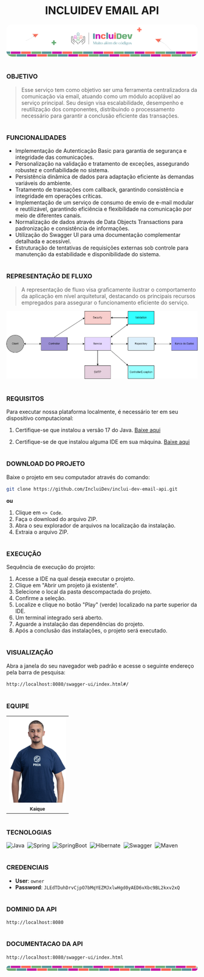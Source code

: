 <h1 align=center>INCLUIDEV EMAIL API</h1>

<div align="center">
  <img src="pictures/banner-readme.png" style="border-radius: 15px;">
</div>

#
### OBJETIVO

> Esse serviço tem como objetivo ser uma ferramenta centralizadora da comunicação via email, atuando como um módulo acoplável ao serviço principal. Seu design visa escalabilidade, desempenho e reutilização dos componentes, distribuindo o processamento necessário para garantir a conclusão eficiente das transações.

#
### FUNCIONALIDADES

- Implementação de Autenticação Basic para garantia de segurança e integridade das comunicações.
- Personalização na validação e tratamento de exceções, assegurando robustez e confiabilidade no sistema.
- Persistência dinâmica de dados para adaptação eficiente às demandas variáveis do ambiente.
- Tratamento de transações com callback, garantindo consistência e integridade em operações críticas.
- Implementação de um serviço de consumo de envio de e-mail modular e reutilizável, garantindo eficiência e flexibilidade na comunicação por meio de diferentes canais.
- Normalização de dados através de Data Objects Transactions para padronização e consistência de informações.
- Utilização do Swagger UI para uma documentação complementar detalhada e acessível.
- Estruturação de tentativas de requisições externas sob controle para manutenção da estabilidade e disponibilidade do sistema.

#
### REPRESENTAÇÃO DE FLUXO

> A representação de fluxo visa graficamente ilustrar o comportamento da aplicação em nível arquitetural, destacando os principais recursos empregados para assegurar o funcionamento eficiente do serviço.

<div align="center">
  <img src="pictures/arquitetura.png" width="700px;">
</div>

#
### REQUISITOS

Para executar nossa plataforma localmente, é necessário ter em seu dispositivo computacional:

  1. Certifique-se que instalou a versão 17 do Java.  [Baixe aqui](https://www.oracle.com/java/technologies/javase/jdk17-archive-downloads.html)

  2. Certifique-se de que instalou alguma IDE em sua máquina. [Baixe aqui](https://www.jetbrains.com/idea/download/?section=windows)

#
### DOWNLOAD DO PROJETO

Baixe o projeto em seu computador através do comando:

```bash
git clone https://github.com/IncluiDev/inclui-dev-email-api.git
```

**ou**

1. Clique em `<> Code`.
2. Faça o download do arquivo ZIP.
3. Abra o seu explorador de arquivos na localização da instalação.
4. Extraia o arquivo ZIP.

#
### EXECUÇÃO

Sequência de execução do projeto:

1. Acesse a IDE na qual deseja executar o projeto.
2. Clique em "Abrir um projeto já existente".
3. Selecione o local da pasta descompactada do projeto.
4. Confirme a seleção.
5. Localize e clique no botão "Play" (verde) localizado na parte superior da IDE.
6. Um terminal integrado será aberto.
7. Aguarde a instalação das dependências do projeto.
8. Após a conclusão das instalações, o projeto será executado.

#
### VISUALIZAÇÃO

Abra a janela do seu navegador web padrão e acesse o seguinte endereço pela barra de pesquisa:

```bash
http://localhost:8080/swagger-ui/index.html#/
```

#
### EQUIPE

<table align="center">
  <tr>
    <td align="center">
      <a href="https://github.com/kaiquesouzasantos" title="Github Kaique">
        <img src="pictures/KAIQUE.jpeg" width="150px;" alt="Foto de Kaique Souza Santos"/><br>
        <sub>
          <b>Kaique</b>
        </sub>
      </a>
    </td>
  </tr>
</table>

#
### TECNOLOGIAS

![Java](https://img.shields.io/badge/Java-0D1117?style=for-the-badge&logo=openjdk&logoColor=white&labelColor=0D1117)&nbsp;
![Spring](https://img.shields.io/badge/Spring-0D1117?style=for-the-badge&logo=spring&logoColor=107C10&labelColor=0D1117)&nbsp;
![SpringBoot](https://img.shields.io/badge/Spring_Boot-0D1117?style=for-the-badge&logo=springboot&logoColor=239120&labelColor=0D1117)&nbsp;
![Hibernate](https://img.shields.io/badge/Hibernate-0D1117?style=for-the-badge&logo=Hibernate&logoColor=239120&labelColor=0D1117)&nbsp;
![Swagger](https://img.shields.io/badge/Swagger-0D1117?style=for-the-badge&logo=Swagger&logoColor=85EA2D&labelColor=0D1117)&nbsp;
![Maven](https://img.shields.io/badge/apache_maven-0D1117?style=for-the-badge&logo=apachemaven&logoColor=E34F26&labelColor=0D1117)&nbsp;

#
### CREDENCIAIS

- **User**: `owner`
- **Password**: `JLEdTDuhDrvCjpO7bMqYEZMJxlwHgd0yAED6vXbc9BL2kxv2xQ`

#
### DOMINIO DA API

```
http://localhost:8080
```

#
### DOCUMENTACAO DA API

```
http://localhost:8080/swagger-ui/index.html
```

<p align="center">
  <img src="https://github.com/IncluiDev/.github/blob/main/profile/pictures/rodape-readme.png" style="border-radius: 15px;">
</p>
